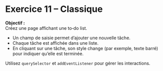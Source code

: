 # Exercice 11 – Classique

**Objectif :**  
Créez une page affichant une to‑do list.

- Un champ de saisie permet d’ajouter une nouvelle tâche.
- Chaque tâche est affichée dans une liste.
- En cliquant sur une tâche, son style change (par exemple, texte barré) pour indiquer qu’elle est terminée.

Utilisez `querySelector` et `addEventListener` pour gérer les interactions.